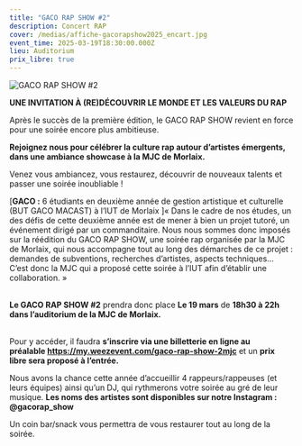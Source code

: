 ```yaml
---
title: "GACO RAP SHOW #2"
description: Concert RAP
cover: /medias/affiche-gacorapshow2025_encart.jpg
event_time: 2025-03-19T18:30:00.000Z
lieu: Auditorium
prix_libre: true
---
```

![GACO RAP SHOW #2](/medias/affiche-gacorapshow2025_page.jpg "GACO RAP SHOW #2")

**UNE INVITATION À (RE)DÉCOUVRIR LE MONDE ET LES VALEURS DU RAP**

Après le succès de la première édition, le GACO RAP SHOW revient en force pour une soirée encore plus ambitieuse.

**Rejoignez nous pour célébrer la culture rap autour d’artistes émergents, dans une ambiance showcase à la MJC de Morlaix.**

Venez vous ambiancez, vous restaurez, découvrir de nouveaux talents et passer une soirée inoubliable !

[**GACO :** 6 étudiants en deuxième année de gestion artistique et culturelle (BUT GACO MACAST) à l’IUT de Morlaix ]« Dans le cadre de nos études, un des défis de cette deuxième année est de mener à bien un projet tutoré, un événement dirigé par un commanditaire. Nous nous sommes donc imposés sur la réédition du GACO RAP SHOW, une soirée rap organisée par la MJC de Morlaix, qui nous accompagne tout au long des démarches de ce projet : demandes de subventions, recherches d’artistes, aspects techniques… C’est donc la MJC qui a proposé cette soirée à l’IUT afin d’établir une collaboration. »

\
**Le GACO RAP SHOW #2** prendra donc place **Le 19 mars** de **18h30 à 22h dans l’auditorium de la MJC de Morlaix.**

\
Pour y accéder, il faudra **s’inscrire via une billetterie en ligne au préalable <https://my.weezevent.com/gaco-rap-show-2mjc>** et un **prix libre sera proposé à l’entrée.**

Nous avons la chance cette année d’accueillir 4 rappeurs/rappeuses (et leurs équipes) ainsi qu’un DJ, qui rythmerons votre soirée au gré de leur musique. **Les noms des artistes sont disponibles sur notre Instagram : @gacorap_show**

Un coin bar/snack vous permettra de vous restaurer tout au long de la soirée.

[](https://www.mjcmorlaix.com/documents)